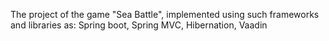 The project of the game "Sea Battle", implemented using such frameworks and libraries as: Spring boot, Spring MVC, Hibernation, Vaadin
